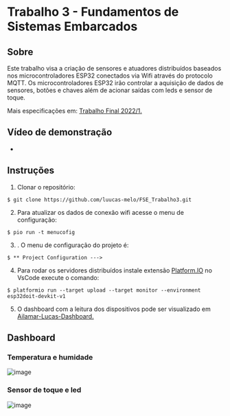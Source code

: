 # Trabalho 3 - Fundamentos de Sistemas Embarcados

## Sobre

Este trabalho visa a criação de sensores e atuadores distribuídos baseados nos microcontroladores ESP32 conectados via Wifi através do protocolo MQTT.
Os microcontroladores ESP32 irão controlar a aquisição de dados de sensores, botões e chaves além de acionar saídas com leds e sensor de toque.

Mais especificações em: [Trabalho Final 2022/1.](https://gitlab.com/fse_fga/trabalhos-2022_1/trabalho-3-2022-1)

## Vídeo de demonstração 
-

## Instruções

1. Clonar o repositório:

```
$ git clone https://github.com/luucas-melo/FSE_Trabalho3.git
```

2. Para atualizar os dados de conexão wifi acesse o menu de configuração:
```
$ pio run -t menucofig
```

3. . O menu de configuração do projeto é: 
```
$ ** Project Configuration --->
```

4. Para rodar os servidores distribuídos instale extensão [Platform.IO](https://platformio.org/) no VsCode execute o comando: 

```
$ platformio run --target upload --target monitor --environment esp32doit-devkit-v1
```

5. O dashboard com a leitura dos dispositivos pode ser visualizado em [Ailamar-Lucas-Dashboard.](http://164.41.98.25:443/dashboards/6cd45ee0-360f-11ed-be92-e3a443145aec)

## Dashboard

### Temperatura e humidade
![image](https://user-images.githubusercontent.com/48891167/191668391-da5a0af6-d44b-4020-add6-699f7623cb84.png)

### Sensor de toque e led
![image](https://user-images.githubusercontent.com/48891167/191668588-c04ff8ab-69b2-4fe4-8f43-848d64d9c7f4.png)


